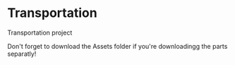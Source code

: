 # Transportation
Transportation project

Don't forget to download the Assets folder if you're downloadingg the parts separatly!
